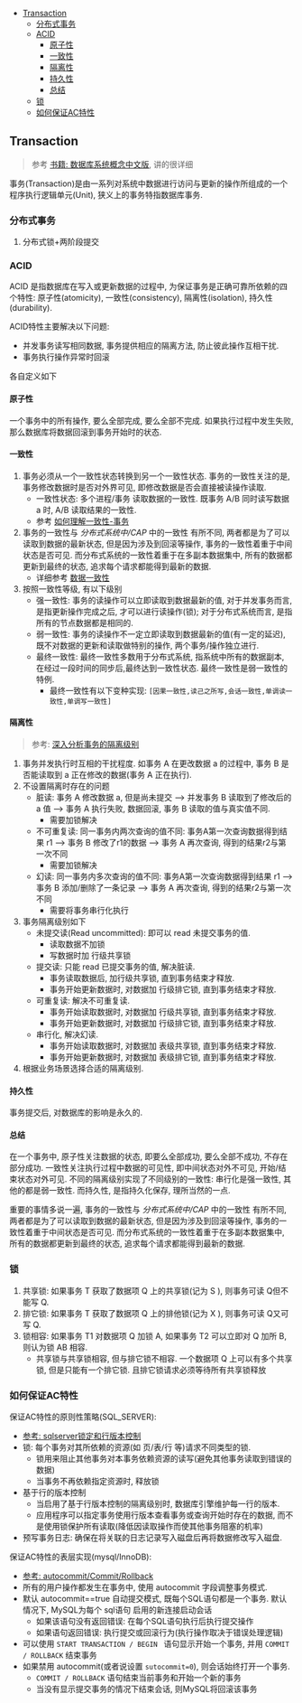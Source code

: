 <!-- TOC -->

- [Transaction](#transaction)
    - [分布式事务](#分布式事务)
    - [ACID](#acid)
        - [原子性](#原子性)
        - [一致性](#一致性)
        - [隔离性](#隔离性)
        - [持久性](#持久性)
        - [总结](#总结)
    - [锁](#锁)
    - [如何保证AC特性](#如何保证ac特性)

<!-- /TOC -->

## Transaction
> 参考 [书籍: 数据库系统概念中文版](https://item.jd.com/27492259491.html), 讲的很详细

事务(Transaction)是由一系列对系统中数据进行访问与更新的操作所组成的一个程序执行逻辑单元(Unit), 狭义上的事务特指数据库事务.

### 分布式事务
1. 分布式锁+两阶段提交

### ACID
ACID 是指数据库在写入或更新数据的过程中, 为保证事务是正确可靠所依赖的四个特性: 原子性(atomicity), 一致性(consistency), 隔离性(isolation), 持久性(durability).

ACID特性主要解决以下问题: 
- 并发事务读写相同数据, 事务提供相应的隔离方法, 防止彼此操作互相干扰.
- 事务执行操作异常时回滚

各自定义如下

#### 原子性
一个事务中的所有操作, 要么全部完成, 要么全部不完成. 如果执行过程中发生失败, 那么数据库将数据回滚到事务开始时的状态.

#### 一致性
1. 事务必须从一个一致性状态转换到另一个一致性状态. 事务的一致性关注的是, 事务修改数据时是否对外界可见, 即修改数据是否会直接被读操作读取.
    - 一致性状态: 多个进程/事务 读取数据的一致性. 既事务 A/B 同时读写数据 a 时, A/B 读取结果的一致性.
    - 参考 [如何理解一致性-事务](http://geyifan.cn/2016/07/17/talk-about-transaction/)
2. 事务的一致性与 _分布式系统中/CAP_ 中的一致性 有所不同, 两者都是为了可以读取到数据的最新状态, 但是因为涉及到回滚等操作, 事务的一致性着重于中间状态是否可见. 而分布式系统的一致性着重于在多副本数据集中, 所有的数据都更新到最终的状态, 追求每个请求都能得到最新的数据.
    - 详细参考 [数据一致性](/skill/consistency.md)
3. 按照一致性等级, 有以下级别
    - 强一致性: 事务的读操作可以立即读取到数据最新的值, 对于并发事务而言, 是指更新操作完成之后, 才可以进行读操作(锁); 对于分布式系统而言, 是指所有的节点数据都是相同的.
    - 弱一致性: 事务的读操作不一定立即读取到数据最新的值(有一定的延迟), 既不对数据的更新和读取做特别的操作, 两个事务/操作独立进行.
    - 最终一致性: 最终一致性多数用于分布式系统, 指系统中所有的数据副本, 在经过一段时间的同步后,最终达到一致性状态. 最终一致性是弱一致性的特例.
        - 最终一致性有以下变种实现: `[因果一致性,读己之所写,会话一致性,单调读一致性,单调写一致性]`

#### 隔离性
> 参考: [深入分析事务的隔离级别](http://www.hollischuang.com/archives/943)
1. 事务并发执行时互相的干扰程度. 如事务 A 在更改数据 a 的过程中, 事务 B 是否能读取到 a 正在修改的数据(事务 A 正在执行).
2. 不设置隔离时存在的问题
    - 脏读: 事务 A 修改数据 a, 但是尚未提交 --> 并发事务 B 读取到了修改后的 a 值 --> 事务 A 执行失败, 数据回滚, 事务 B 读取的值与真实值不同. 
        - 需要加锁解决
    - 不可重复读: 同一事务内两次查询的值不同: 事务A第一次查询数据得到结果 r1 --> 事务 B 修改了r1的数据 --> 事务 A 再次查询, 得到的结果r2与第一次不同
        - 需要加锁解决
    - 幻读: 同一事务内多次查询的值不同: 事务A第一次查询数据得到结果 r1 --> 事务 B 添加/删除了一条记录 --> 事务 A 再次查询, 得到的结果r2与第一次不同
        - 需要将事务串行化执行
3. 事务隔离级别如下
    - 未提交读(Read uncommitted): 即可以 read 未提交事务的值. 
        - 读取数据不加锁
        - 写数据时加 行级共享锁
    - 提交读: 只能 read 已提交事务的值, 解决脏读.
        - 事务读取数据后, 加行级共享锁, 直到事务结束才释放.
        - 事务开始更新数据时, 对数据加 行级排它锁, 直到事务结束才释放.
    - 可重复读: 解决不可重复读.
        - 事务开始读取数据时, 对数据加 行级共享锁, 直到事务结束才释放.
        - 事务开始更新数据时, 对数据加 行级排它锁, 直到事务结束才释放.
    - 串行化, 解决幻读.
        - 事务开始读取数据时, 对数据加 表级共享锁, 直到事务结束才释放.
        - 事务开始更新数据时, 对数据加 表级排它锁, 直到事务结束才释放.
4. 根据业务场景选择合适的隔离级别.

#### 持久性
事务提交后, 对数据库的影响是永久的.

#### 总结
在一个事务中, 原子性关注数据的状态, 即要么全部成功, 要么全部不成功, 不存在部分成功. 一致性关注执行过程中数据的可见性, 即中间状态对外不可见, 开始/结束状态对外可见. 不同的隔离级别实现了不同级别的一致性: 串行化是强一致性, 其他的都是弱一致性. 而持久性, 是指持久化保存, 理所当然的一点.

重要的事情多说一遍, 事务的一致性与 _分布式系统中/CAP_ 中的一致性 有所不同, 两者都是为了可以读取到数据的最新状态, 但是因为涉及到回滚等操作, 事务的一致性着重于中间状态是否可见. 而分布式系统的一致性着重于在多副本数据集中, 所有的数据都更新到最终的状态, 追求每个请求都能得到最新的数据.

### 锁
1. 共享锁: 如果事务 T 获取了数据项 Q 上的共享锁(记为 S ), 则事务可读 Q但不能写 Q.
2. 排它锁: 如果事务 T 获取了数据项 Q 上的排他锁(记为 X ), 则事务可读 Q又可写 Q.
3. 锁相容: 如果事务 T1 对数据项 Q 加锁 A, 如果事务 T2 可以立即对 Q 加所 B, 则认为锁 AB 相容.
    - 共享锁与共享锁相容, 但与排它锁不相容. 一个数据项 Q 上可以有多个共享锁, 但是只能有一个排它锁. 且排它锁请求必须等待所有共享锁释放

### 如何保证AC特性
保证AC特性的原则性策略(SQL_SERVER):
- [参考: sqlserver锁定和行版本控制](https://docs.microsoft.com/zh-cn/sql/relational-databases/sql-server-transaction-locking-and-row-versioning-guide?view=sql-server-2017)
- 锁: 每个事务对其所依赖的资源(如 页/表/行 等)请求不同类型的锁.
    - 锁用来阻止其他事务对本事务依赖资源的读写(避免其他事务读取到错误的数据)
    - 当事务不再依赖指定资源时, 释放锁
- 基于行的版本控制
    - 当启用了基于行版本控制的隔离级别时, 数据库引擎维护每一行的版本.
    - 应用程序可以指定事务使用行版本查看事务或查询开始时存在的数据, 而不是使用锁保护所有读取(降低因读取操作而使其他事务阻塞的机率)
- 预写事务日志: 确保在将关联的日志记录写入磁盘后再将数据修改写入磁盘.

保证AC特性的表层实现(mysql/InnoDB):
- [参考: autocommit/Commit/Rollback](https://dev.mysql.com/doc/refman/8.0/en/innodb-autocommit-commit-rollback.html)
- 所有的用户操作都发生在事务中, 使用 autocommit 字段调整事务模式.
- 默认 autocommit==true 自动提交模式, 既每个SQL语句都是一个事务. 默认情况下, MySQL为每个 sql语句 启用的新连接启动会话
    - 如果该语句没有返回错误: 在每个SQL语句执行后执行提交操作
    - 如果语句返回错误: 执行提交或回滚行为(执行操作取决于错误处理逻辑)
- 可以使用 `START TRANSACTION / BEGIN ` 语句显示开始一个事务, 并用 `COMMIT / ROLLBACK` 结束事务
- 如果禁用 autocommit(或者说设置 `sutocommit=0`), 则会话始终打开一个事务.
    - `COMMIT / ROLLBACK` 语句结束当前事务和开始一个新的事务
    - 当没有显示提交事务的情况下结束会话, 则MySQL将回滚该事务

